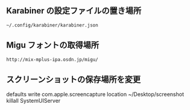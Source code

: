 ## Karabiner の設定ファイルの置き場所

    ~/.config/karabiner/karabiner.json

## Migu フォントの取得場所

    http://mix-mplus-ipa.osdn.jp/migu/

## スクリーンショットの保存場所を変更

defaults write com.apple.screencapture location ~/Desktop/screenshot
killall SystemUIServer
